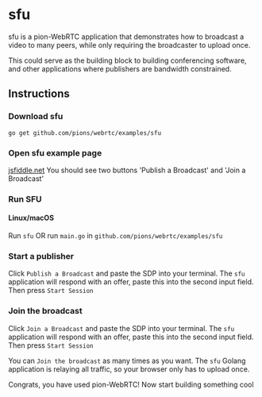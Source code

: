 # sfu
sfu is a pion-WebRTC application that demonstrates how to broadcast a video to many peers, while only requiring the broadcaster to upload once.

This could serve as the building block to building conferencing software, and other applications where publishers are bandwidth constrained.

## Instructions
### Download sfu
```
go get github.com/pions/webrtc/examples/sfu
```

### Open sfu example page
[jsfiddle.net](https://jsfiddle.net/5cwx0rns/) You should see two buttons 'Publish a Broadcast' and 'Join a Broadcast'

### Run SFU
#### Linux/macOS
Run `sfu` OR run `main.go` in `github.com/pions/webrtc/examples/sfu`

### Start a publisher
Click `Publish a Broadcast` and paste the SDP into your terminal. The `sfu` application will respond with an offer, paste this into the second input field. Then press `Start Session`

### Join the broadcast
Click `Join a Broadcast` and paste the SDP into your terminal. The `sfu` application will respond with an offer, paste this into the second input field. Then press `Start Session`

You can `Join the broadcast` as many times as you want. The `sfu` Golang application is relaying all traffic, so your browser only has to upload once.

Congrats, you have used pion-WebRTC! Now start building something cool

